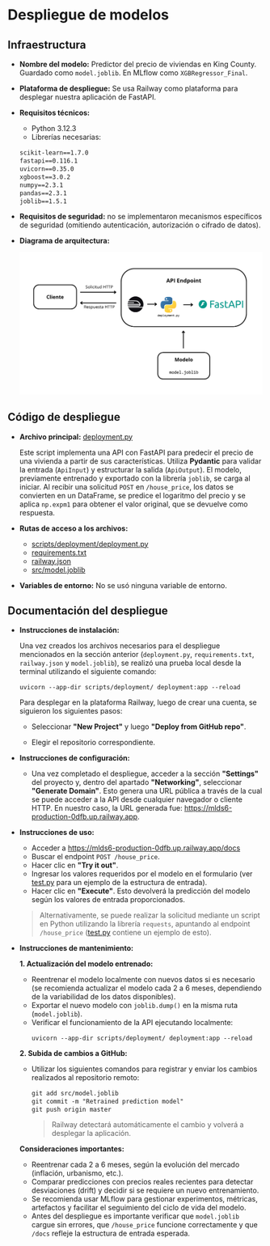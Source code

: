 # Despliegue de modelos

## Infraestructura

- **Nombre del modelo:** Predictor del precio de viviendas en King County. Guardado como `model.joblib`. En MLflow como `XGBRegressor_Final`.
- **Plataforma de despliegue:** Se usa Railway como plataforma para desplegar nuestra aplicación de FastAPI.
- **Requisitos técnicos:** 
  - Python 3.12.3
  - Librerías necesarias: 

  ```
  scikit-learn==1.7.0
  fastapi==0.116.1
  uvicorn==0.35.0
  xgboost==3.0.2
  numpy==2.3.1
  pandas==2.3.1
  joblib==1.5.1
  ```

- **Requisitos de seguridad:** no se implementaron mecanismos específicos de seguridad (omitiendo autenticación, autorización o cifrado de datos).
- **Diagrama de arquitectura:**
  
  ![Arquitectura](../images/diagrama_arquitectura.png)

## Código de despliegue

- **Archivo principal:** [deployment.py](../../scripts/deployment/deployment.py)

  Este script implementa una API con FastAPI para predecir el precio de una vivienda a partir de sus características. Utiliza **Pydantic** para validar la entrada (`ApiInput`) y estructurar la salida (`ApiOutput`). El modelo, previamente entrenado y exportado con la librería `joblib`, se carga al iniciar. Al recibir una solicitud `POST` en `/house_price`, los datos se convierten en un DataFrame, se predice el logaritmo del precio y se aplica `np.expm1` para obtener el valor original, que se devuelve como respuesta.


- **Rutas de acceso a los archivos:** 
  - [scripts/deployment/deployment.py](../../scripts/deployment/deployment.py)
  - [requirements.txt](../../requirements.txt)
  - [railway.json](../../railway.json)
  - [src/model.joblib](../../src/model.joblib)

- **Variables de entorno:** No se usó ninguna variable de entorno.

## Documentación del despliegue

- **Instrucciones de instalación:** 

  Una vez creados los archivos necesarios para el despliegue mencionados en la sección anterior (`deployment.py`, `requirements.txt`, `railway.json` y `model.joblib`), se realizó una prueba local desde la terminal utilizando el siguiente comando:
  ```
  uvicorn --app-dir scripts/deployment/ deployment:app --reload
  ```

  Para desplegar en la plataforma Railway, luego de crear una cuenta, se siguieron los siguientes pasos:

  - Seleccionar **"New Project"** y luego **"Deploy from GitHub repo"**.

  - Elegir el repositorio correspondiente.

- **Instrucciones de configuración:**
  - Una vez completado el despliegue, acceder a la sección **"Settings"** del proyecto y, dentro del apartado **"Networking"**, seleccionar **"Generate Domain"**. Esto genera una URL pública a través de la cual se puede acceder a la API desde cualquier navegador o cliente HTTP. En nuestro caso, la URL generada fue: https://mlds6-production-0dfb.up.railway.app.

- **Instrucciones de uso:** 
  - Acceder a https://mlds6-production-0dfb.up.railway.app/docs
  - Buscar el endpoint `POST /house_price`.
  - Hacer clic en **"Try it out"**.
  - Ingresar los valores requeridos por el modelo en el formulario (ver [test.py](../../scripts/deployment/test.py) para un ejemplo de la estructura de entrada).
   - Hacer clic en **"Execute"**. Esto devolverá la predicción del modelo según los valores de entrada proporcionados.

  > Alternativamente, se puede realizar la solicitud mediante un script en Python utilizando la librería `requests`, apuntando al endpoint `/house_price` ([test.py](../../scripts/deployment/test.py) contiene un ejemplo de esto).

- **Instrucciones de mantenimiento:**
  
  **1. Actualización del modelo entrenado:**
    - Reentrenar el modelo localmente con nuevos datos si es necesario (se recomienda actualizar el modelo cada 2 a 6 meses, dependiendo de la variabilidad de los datos disponibles).
    - Exportar el nuevo modelo con `joblib.dump()` en la misma ruta (`model.joblib`).
    - Verificar el funcionamiento de la API ejecutando localmente:
      ```
      uvicorn --app-dir scripts/deployment/ deployment:app --reload
      ```
  **2. Subida de cambios a GitHub:**
    - Utilizar los siguientes comandos para registrar y enviar los cambios realizados al repositorio remoto:
      ```
      git add src/model.joblib
      git commit -m "Retrained prediction model"
      git push origin master
      ```
      > Railway detectará automáticamente el cambio y volverá a desplegar la aplicación.

  **Consideraciones importantes:**
    - Reentrenar cada 2 a 6 meses, según la evolución del mercado (inflación, urbanismo, etc.).
    - Comparar predicciones con precios reales recientes para detectar desviaciones (drift) y decidir si se requiere un nuevo entrenamiento.
    - Se recomienda usar MLflow para gestionar experimentos, métricas, artefactos y facilitar el seguimiento del ciclo de vida del modelo.
    - Antes del despliegue es importante verificar que `model.joblib` cargue sin errores, que `/house_price` funcione correctamente y que `/docs` refleje la estructura de entrada esperada.


